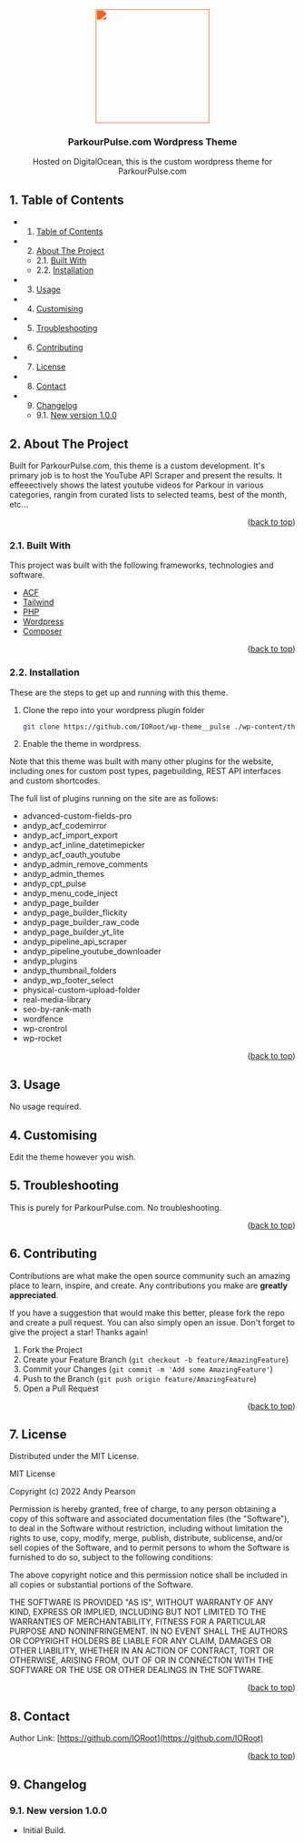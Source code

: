 
<div id="top"></div>

<div align="center">

<div style="filter: invert(54%) sepia(90%) saturate(2496%) hue-rotate(350deg) brightness(98%) contrast(98%);">
<img src="https://cdn.jsdelivr.net/npm/@mdi/svg@6.7.96/svg/pulse.svg" style="width:200px;"/>
</div>

<h3 align="center">ParkourPulse.com Wordpress Theme</h3>

<p align="center">
    Hosted on DigitalOcean, this is the custom wordpress theme for ParkourPulse.com
</p>    
</div>

##  1. <a name='TableofContents'></a>Table of Contents


* 1. [Table of Contents](#TableofContents)
* 2. [About The Project](#AboutTheProject)
	* 2.1. [Built With](#BuiltWith)
	* 2.2. [Installation](#Installation)
* 3. [Usage](#Usage)
* 4. [ Customising](#Customising)
* 5. [Troubleshooting](#Troubleshooting)
* 6. [Contributing](#Contributing)
* 7. [License](#License)
* 8. [Contact](#Contact)
* 9. [Changelog](#Changelog)
	* 9.1. [New version 1.0.0](#Newversion1.0.0)



##  2. <a name='AboutTheProject'></a>About The Project

Built for ParkourPulse.com, this theme is a custom development. It's primary job is to host the YouTube API Scraper and present the results.
It effeeectively shows the latest youtube videos for Parkour in various categories, rangin from curated lists to selected teams, best of the month, etc...

<p align="right">(<a href="#top">back to top</a>)</p>


###  2.1. <a name='BuiltWith'></a>Built With

This project was built with the following frameworks, technologies and software.

* [ACF](https://www.advancedcustomfields.com/)
* [Tailwind](https://www.tailwindcss.com/)
* [PHP](https://php.net/)
* [Wordpress](https://wordpress.org/)
* [Composer](https://getcomposer.org/)

<p align="right">(<a href="#top">back to top</a>)</p>


###  2.2. <a name='Installation'></a>Installation

These are the steps to get up and running with this theme.

1. Clone the repo into your wordpress plugin folder
    ```sh
    git clone https://github.com/IORoot/wp-theme__pulse ./wp-content/themes/parkourpulse
    ```
1. Enable the theme in wordpress.

Note that this theme was built with many other plugins for the website, including ones for custom post types, pagebuilding, REST API interfaces and custom shortcodes.

The full list of plugins running on the site are as follows:

- advanced-custom-fields-pro
- andyp_acf_codemirror
- andyp_acf_import_export
- andyp_acf_inline_datetimepicker
- andyp_acf_oauth_youtube
- andyp_admin_remove_comments
- andyp_admin_themes
- andyp_cpt_pulse
- andyp_menu_code_inject
- andyp_page_builder
- andyp_page_builder_flickity
- andyp_page_builder_raw_code
- andyp_page_builder_yt_lite
- andyp_pipeline_api_scraper
- andyp_pipeline_youtube_downloader
- andyp_plugins
- andyp_thumbnail_folders
- andyp_wp_footer_select
- physical-custom-upload-folder
- real-media-library
- seo-by-rank-math
- wordfence
- wp-crontrol
- wp-rocket

<p align="right">(<a href="#top">back to top</a>)</p>



##  3. <a name='Usage'></a>Usage

No usage required.

##  4. <a name='Customising'></a> Customising

Edit the theme however you wish.

##  5. <a name='Troubleshooting'></a>Troubleshooting

This is purely for ParkourPulse.com. No troubleshooting.

<p align="right">(<a href="#top">back to top</a>)</p>


##  6. <a name='Contributing'></a>Contributing

Contributions are what make the open source community such an amazing place to learn, inspire, and create. Any contributions you make are **greatly appreciated**.

If you have a suggestion that would make this better, please fork the repo and create a pull request. You can also simply open an issue.
Don't forget to give the project a star! Thanks again!

1. Fork the Project
2. Create your Feature Branch (`git checkout -b feature/AmazingFeature`)
3. Commit your Changes (`git commit -m 'Add some AmazingFeature'`)
4. Push to the Branch (`git push origin feature/AmazingFeature`)
5. Open a Pull Request

<p align="right">(<a href="#top">back to top</a>)</p>



##  7. <a name='License'></a>License

Distributed under the MIT License.

MIT License

Copyright (c) 2022 Andy Pearson

Permission is hereby granted, free of charge, to any person obtaining a copy
of this software and associated documentation files (the "Software"), to deal
in the Software without restriction, including without limitation the rights
to use, copy, modify, merge, publish, distribute, sublicense, and/or sell
copies of the Software, and to permit persons to whom the Software is
furnished to do so, subject to the following conditions:

The above copyright notice and this permission notice shall be included in all
copies or substantial portions of the Software.

THE SOFTWARE IS PROVIDED "AS IS", WITHOUT WARRANTY OF ANY KIND, EXPRESS OR
IMPLIED, INCLUDING BUT NOT LIMITED TO THE WARRANTIES OF MERCHANTABILITY,
FITNESS FOR A PARTICULAR PURPOSE AND NONINFRINGEMENT. IN NO EVENT SHALL THE
AUTHORS OR COPYRIGHT HOLDERS BE LIABLE FOR ANY CLAIM, DAMAGES OR OTHER
LIABILITY, WHETHER IN AN ACTION OF CONTRACT, TORT OR OTHERWISE, ARISING FROM,
OUT OF OR IN CONNECTION WITH THE SOFTWARE OR THE USE OR OTHER DEALINGS IN THE
SOFTWARE.

<p align="right">(<a href="#top">back to top</a>)</p>



##  8. <a name='Contact'></a>Contact

Author Link: [https://github.com/IORoot](https://github.com/IORoot)

<p align="right">(<a href="#top">back to top</a>)</p>

##  9. <a name='Changelog'></a>Changelog

###  9.1. <a name='Newversion1.0.0'></a>New version 1.0.0

- Initial Build.
